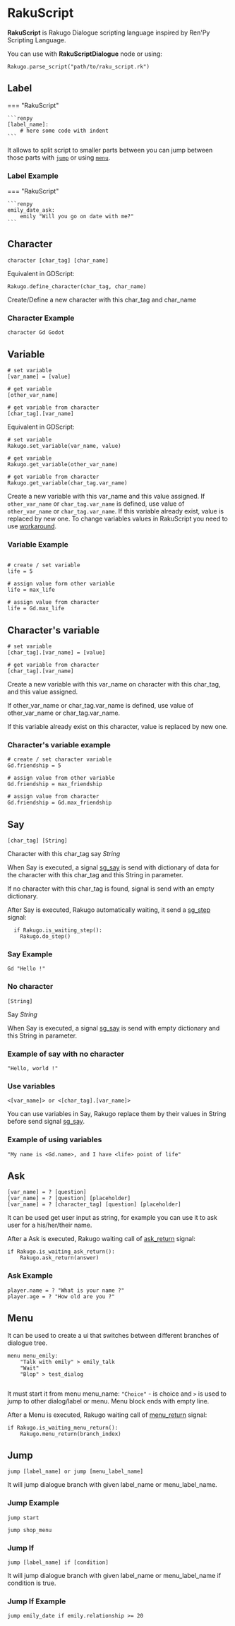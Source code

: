 # RakuScript

**RakuScript** is Rakugo Dialogue scripting language inspired by Ren'Py Scripting Language.

You can use with **RakuScriptDialogue** node or using:

```gdscript
Rakugo.parse_script("path/to/raku_script.rk")
```

## Label

=== "RakuScript"

    ```renpy
    [label_name]:
        # here some code with indent
    ```

It allows to split script to smaller parts between
you can jump between those parts with [`jump`](#jump) or using [`menu`](#menu).

### Label Example

=== "RakuScript"

    ```renpy
    emily_date_ask:
        emily "Will you go on date with me?"
    ```

## Character

```character [char_tag] [char_name]```

Equivalent in GDScript:

```gdscript
Rakugo.define_character(char_tag, char_name)
```

Create/Define a new character with this char_tag and char_name

### Character Example


```character Gd Godot```

## Variable

```renpy
# set variable
[var_name] = [value]

# get variable
[other_var_name]

# get variable from character
[char_tag].[var_name]
```

Equivalent in GDScript:

```gdscript
# set variable
Rakugo.set_variable(var_name, value)

# get variable
Rakugo.get_variable(other_var_name)

# get variable from character
Rakugo.get_variable(char_tag.var_name)
```

Create a new variable with this var_name and this value assigned.
If `other_var_name` or `char_tag.var_name` is defined, use value of `other_var_name` or `char_tag.var_name`.
If this variable already exist, value is replaced by new one.
To change variables values in RakuScript you need to use [workaround].

### Variable Example


```renpy

# create / set variable
life = 5

# assign value form other variable
life = max_life

# assign value from character
life = Gd.max_life

```

## Character's variable

```renpy
# set variable
[char_tag].[var_name] = [value]

# get variable from character
[char_tag].[var_name]
```

Create a new variable with this var_name on character with this char_tag, and this value assigned.

If other_var_name or char_tag.var_name is defined, use value of other_var_name or char_tag.var_name.

If this variable already exist on this character, value is replaced by new one.

### Character's variable example

```renpy
# create / set character variable
Gd.friendship = 5

# assign value from other variable
Gd.friendship = max_friendship

# assign value from character
Gd.friendship = Gd.max_friendship
```

## Say

```[char_tag] [String]```

Character with this char_tag say *String*

When Say is executed, a signal [sg_say] is send with dictionary of data for the character with this char_tag and this String in parameter.

If no character with this char_tag is found, signal is send with an empty dictionary.

After Say is executed, Rakugo automatically waiting, it send a [sg_step] signal:

```gdscript
  if Rakugo.is_waiting_step():
    Rakugo.do_step()
```

### Say Example

```renpy
Gd "Hello !"
```

### No character

```[String]```

Say *String*

When Say is executed, a signal [sg_say] is send with empty dictionary and this String in parameter.

### Example of say with no character

```"Hello, world !"```

### Use variables

```<[var_name]> or <[char_tag].[var_name]>```

You can use variables in Say, Rakugo replace them by their values in String before send signal [sg_say].

### Example of using variables


```renpy
"My name is <Gd.name>, and I have <life> point of life"
```

## Ask

```renpy
[var_name] = ? [question]
[var_name] = ? [question] [placeholder]
[var_name] = ? [character_tag] [question] [placeholder]
```

It can be used get user input as string,
for example you can use it to ask user for a his/her/their name.

After a Ask is executed, Rakugo waiting call of [ask_return] signal:

```gdscript
if Rakugo.is_waiting_ask_return():
    Rakugo.ask_return(answer)
```

### Ask Example

```renpy
player.name = ? "What is your name ?"
player.age = ? "How old are you ?"
```

## Menu

It can be used to create a ui that switches between different branches
of dialogue tree.

```renpy
menu menu_emily:
    "Talk with emily" > emily_talk
    "Wait"
    "Blop" > test_dialog
    
```

It must start it from menu menu_name:
`"Choice"` - is choice and `>` is used to jump to other dialog/label or menu.
Menu block ends with empty line.

After a Menu is executed, Rakugo waiting call of [menu_return] signal:

```gdscript
if Rakugo.is_waiting_menu_return():
    Rakugo.menu_return(branch_index)
```

## Jump

```renpy
jump [label_name] or jump [menu_label_name]
```

It will jump dialogue branch with given label_name or menu_label_name.

### Jump Example


```renpy
jump start

jump shop_menu
```

### Jump If


```renpy
jump [label_name] if [condition]
```

It will jump dialogue branch with given
label_name or menu_label_name if condition is true.

### Jump If Example


```renpy
jump emily_date if emily.relationship >= 20
```

[sg_say]: rakugo_singleton.md#sg_say
[sg_ask]: rakugo_singleton.md#sg_ask
[sg_menu]: rakugo_singleton.md#sg_menu
[sg_step]: rakugo_singleton.md#sg_step
[ask_return]: akugo_singleton.md#ask_return
[menu_return]: akugo_singleton.md#menu_return
[workaround]:rakugo_variables_workaround.md